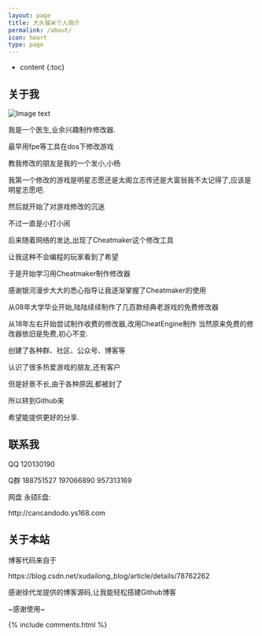 ```yaml
---
layout: page
title: 大头猫米个人简介
permalink: /about/
icon: heart
type: page
---
```


* content
{:toc}

## 关于我
![Image text](https://datoumaomi.github.io/pic/logo/%E8%82%A5%E7%8C%AB2.jpg)

我是一个医生,业余兴趣制作修改器.

最早用fpe等工具在dos下修改游戏

教我修改的朋友是我的一个发小,小杨

我第一个修改的游戏是明星志愿还是太阁立志传还是大富翁我不太记得了,应该是明星志愿吧.

然后就开始了对游戏修改的沉迷

不过一直是小打小闹

后来随着网络的发达,出现了Cheatmaker这个修改工具

让我这种不会编程的玩家看到了希望

于是开始学习用Cheatmaker制作修改器

感谢银河漫步大大的悉心指导让我逐渐掌握了Cheatmaker的使用

从08年大学毕业开始,陆陆续续制作了几百款经典老游戏的免费修改器

从18年左右开始尝试制作收费的修改器,改用CheatEngine制作
当然原来免费的修改器依旧是免费,初心不变.

创建了各种群、社区、公众号、博客等

认识了很多热爱游戏的朋友,还有客户

但是好景不长,由于各种原因,都被封了

所以转到Github来

希望能提供更好的分享.

## 联系我

<p>QQ 120130190</p>
<p>Q群 188751527 197066890 957313169</p>
<p>网盘 永硕E盘:</p>
<p>http://cancandodo.ys168.com</p>
<p></p>

## 关于本站

<p>博客代码来自于</p>
<p>https://blog.csdn.net/xudailong_blog/article/details/78762262</p>
<p></p>
<p>感谢徐代龙提供的博客源码,让我能轻松搭建Github博客</p>
<p></p>
<p>~感谢使用~</p>
<p></p>
<p></p>


{% include comments.html %}
